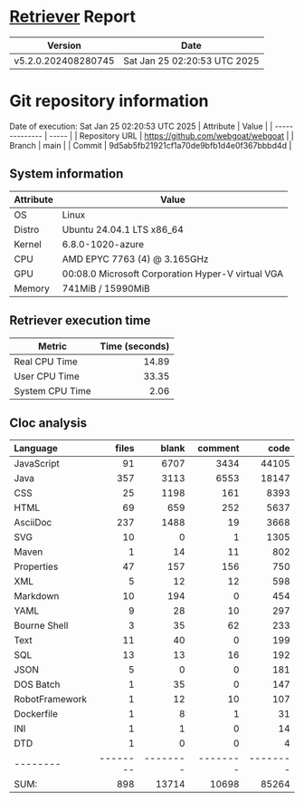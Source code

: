 # [Retriever](https://github.com/PalladioSimulator/Palladio-ReverseEngineering-Retriever) Report
| Version | Date |
| ------- | ---- |
| v5.2.0.202408280745 | Sat Jan 25 02:20:53 UTC 2025 |

# Git repository information
Date of execution: Sat Jan 25 02:20:53 UTC 2025
|    Attribute   | Value |
| -------------- | ----- |
| Repository URL | https://github.com/webgoat/webgoat |
| Branch         | main |
| Commit         | 9d5ab5fb21921cf1a70de9bfb1d4e0f367bbbd4d |


## System information
| Attribute | Value |
| --------- | ----- |
| OS | Linux  |
| Distro | Ubuntu 24.04.1 LTS x86_64  |
| Kernel | 6.8.0-1020-azure  |
| CPU | AMD EPYC 7763 (4) @ 3.165GHz  |
| GPU | 00:08.0 Microsoft Corporation Hyper-V virtual VGA  |
| Memory | 741MiB / 15990MiB  |

## Retriever execution time
| Metric | Time (seconds) |
| --- | ---: |
| Real CPU Time | 14.89 |
| User CPU Time | 33.35 |
| System CPU Time | 2.06 |
<!--
Explainations:
- __Real CPU Time__: actual time the command has run (can be less than total time spent in user and system mode for multi-threaded processes)
- __User CPU Time__: time the command has spent running in user mode
- __System CPU Time__: time the command has spent running in system or kernel mode
-->

## Cloc analysis

Language|files|blank|comment|code
:-------|-------:|-------:|-------:|-------:
JavaScript|91|6707|3434|44105
Java|357|3113|6553|18147
CSS|25|1198|161|8393
HTML|69|659|252|5637
AsciiDoc|237|1488|19|3668
SVG|10|0|1|1305
Maven|1|14|11|802
Properties|47|157|156|750
XML|5|12|12|598
Markdown|10|194|0|454
YAML|9|28|10|297
Bourne Shell|3|35|62|233
Text|11|40|0|199
SQL|13|13|16|192
JSON|5|0|0|181
DOS Batch|1|35|0|147
RobotFramework|1|12|10|107
Dockerfile|1|8|1|31
INI|1|1|0|14
DTD|1|0|0|4
--------|--------|--------|--------|--------
SUM:|898|13714|10698|85264
